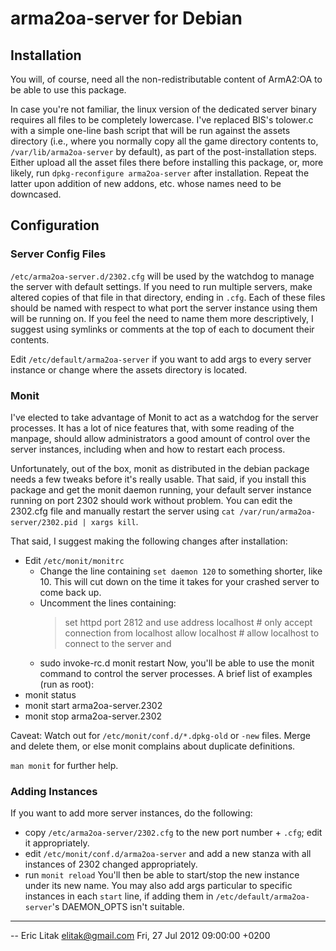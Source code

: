 arma2oa-server for Debian
=========================

## Installation
You will, of course, need all the non-redistributable content of ArmA2:OA to be
able to use this package.

In case you're not familiar, the linux version of the dedicated server binary
requires all files to be completely lowercase. I've replaced BIS's tolower.c
with a simple one-line bash script that will be run against the assets
directory (i.e., where you normally copy all the game directory contents to,
`/var/lib/arma2oa-server` by default), as part of the post-installation steps.
Either upload all the asset files there before installing this package, or,
more likely, run `dpkg-reconfigure arma2oa-server` after installation. Repeat
the latter upon addition of new addons, etc. whose names need to be downcased.

## Configuration

### Server Config Files
`/etc/arma2oa-server.d/2302.cfg` will be used by the watchdog to manage the
server with default settings. If you need to run multiple servers, make altered
copies of that file in that directory, ending in `.cfg`. Each of these files
should be named with respect to what port the server instance using them will
be running on. If you feel the need to name them more descriptively, I suggest
using symlinks or comments at the top of each to document their contents.

Edit `/etc/default/arma2oa-server` if you want to add args to every server
instance or change where the assets directory is located.

### Monit
I've elected to take advantage of Monit to act as a watchdog for the server
processes. It has a lot of nice features that, with some reading of the
manpage, should allow administrators a good amount of control over the server
instances, including when and how to restart each process.

Unfortunately, out of the box, monit as distributed in the debian package needs
a few tweaks before it's really usable. That said, if you install this package
and get the monit daemon running, your default server instance running on port
2302 should work without problem. You can edit the 2302.cfg file and manually
restart the server using `cat /var/run/arma2oa-server/2302.pid | xargs kill`.

That said, I suggest making the following changes after installation:
* Edit `/etc/monit/monitrc`
    * Change the line containing `set daemon 120` to something shorter, like 10.
      This will cut down on the time it takes for your crashed server to come
      back up.
    * Uncomment the lines containing:
        > set httpd port 2812 and
        >   use address localhost  # only accept connection from localhost
        >   allow localhost        # allow localhost to connect to the server and
    * sudo invoke-rc.d monit restart
Now, you'll be able to use the monit command to control the server processes. A brief list of examples (run as root):
* monit status
* monit start arma2oa-server.2302
* monit stop arma2oa-server.2302

Caveat: Watch out for `/etc/monit/conf.d/*.dpkg-old` or `-new` files. Merge and
delete them, or else monit complains about duplicate definitions.

`man monit` for further help.

### Adding Instances
If you want to add more server instances, do the following:
* copy `/etc/arma2oa-server/2302.cfg` to the new port number + `.cfg`; edit it appropriately.
* edit `/etc/monit/conf.d/arma2oa-server` and add a new stanza with all instances of 2302 changed appropriately.
* run `monit reload`
You'll then be able to start/stop the new instance under its new name. You may also add args particular to specific instances in each `start` line, if adding them in `/etc/default/arma2oa-server`'s DAEMON_OPTS isn't suitable.

---

 -- Eric Litak <elitak@gmail.com>  Fri, 27 Jul 2012 09:00:00 +0200
